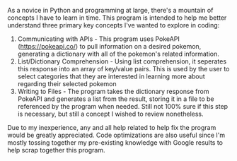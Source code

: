 As a novice in Python and programming at large, there's a mountain of concepts I have to learn in time. This program is intended to help me better understand three primary key concepts I've wanted to explore in coding:
  1. Communicating with APIs - This program uses PokeAPI (https://pokeapi.co/) to pull information on a desired pokemon, generating a dictionary with all of the pokemon's related information.
  2. List/Dictionary Comprehension - Using list comprehension, it seperates this response into an array of key/value pairs. This is used by the user to select categories that they are interested in learning more about regarding their selected pokemon
  3. Writing to Files - The program takes the dictionary response from PokeAPI and generates a list from the result, storing it in a file to be referenced by the program when needed. Still not 100% sure if this step is necessary, but still a concept
     I wished to review nonetheless.

Due to my inexperience, any and all help related to help fix the program would be greatly appreciated. Code optimizations are also useful since I'm mostly tossing together my pre-existing knowledge with Google results to help scrap together this program.
